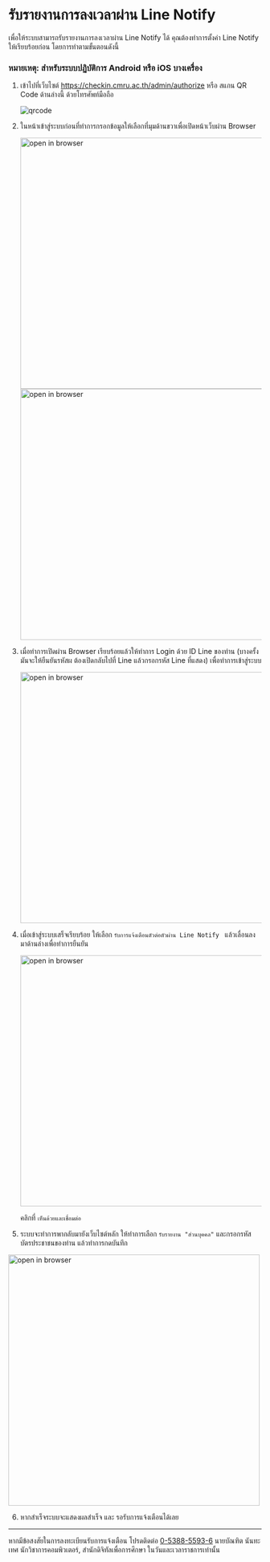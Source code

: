 # รับรายงานการลงเวลาผ่าน Line Notify

เพื่อให้ระบบสามารถรับรายงานการลงเวลาผ่าน Line Notify ได้ คุณต้องทำการตั้งค่า Line Notify ให้เรียบร้อยก่อน โดยการทำตามขั้นตอนดังนี้

###  หมายเหตุ: สำหรับระบบปฏิบัติการ Android หรือ iOS บางเครื่อง 

1. เข้าไปที่เว็บไซต์ <https://checkin.cmru.ac.th/admin/authorize> หรือ สแกน QR Code ด้านล่างนี้ ด้วยโทรศัพท์มือถือ

   ![qrcode](https://checkin.cmru.ac.th/assets/images/qrcode-line.png)

   <!-- <img src="https://raw.githubusercontent.com/silkyland/cmru-manual/main/assets/scan.jpg" alt="qrcode" width="500"> -->

2. ในหน้าเข้าสู่ระบบก่อนที่ทำการกรอกข้อมูลให้เลือกที่มุมด้านขวาเพื่อเปิดหน้าเว็บผ่าน Browser

   <img src="https://raw.githubusercontent.com/silkyland/cmru-manual/main/assets/02.png" alt="open in browser" width="500" />

   <img src="https://raw.githubusercontent.com/silkyland/cmru-manual/main/assets/03.png" alt="open in browser" width="500" />

3. เมื่อทำการเปิดผ่าน Browser เรียบร้อยแล้วให้ทำการ Login ด้วย ID Line ของท่าน (บางครั้งมันจะให้ยืนยันรหัสผ ต้องเปิดกลับไปที่ Line แล้วกรอกรหัส Line ที่แสดง) เพื่อทำการเข้าสู่ระบบ

   <img src="https://raw.githubusercontent.com/silkyland/cmru-manual/main/assets/04.jpg" alt="open in browser" width="500" />

4. เมื่อเข้าสู่ระบบเสร็จเรียบร้อย ให้เลือก `รับการแจ้งเตือนตัวต่อตัวผ่าน Line Notify ` แล้วเลื่อนลงมาด้านล่างเพื่อทำการยืนยัน

   <img src="https://raw.githubusercontent.com/silkyland/cmru-manual/main/assets/05.png" alt="open in browser" width="500" />

   คลิกที่ `เห็นด้วยและเชื่อมต่อ`

5. ระบบจะทำการพากลับมายังเว็บไซต์หลัก ให้ทำการเลือก `รับรายงาน "ส่วนบุคคล"` และกรอกรหัสบัตรประชาชนของท่าน แล้วทำการกดบันทึก

<img src="https://raw.githubusercontent.com/silkyland/cmru-manual/main/assets/06.jpg" alt="open in browser" width="500" />

6. หากสำเร็จระบบจะแสดงผลสำเร็จ และ รอรับการแจ้งเตือนได้เลย

---

หากมีข้อสงสัยในการลงทะเบียนรับการแจ้งเตือน โปรดติดต่อ <a href="tel:+6653885936">0-5388-5593-6</a> นายบัณฑิต นันทะเทศ นักวิชาการคอมพิวเตอร์, สำนักดิจิทัลเพื่อการศึกษา ในวันและเวลาราชการเท่านั้น
